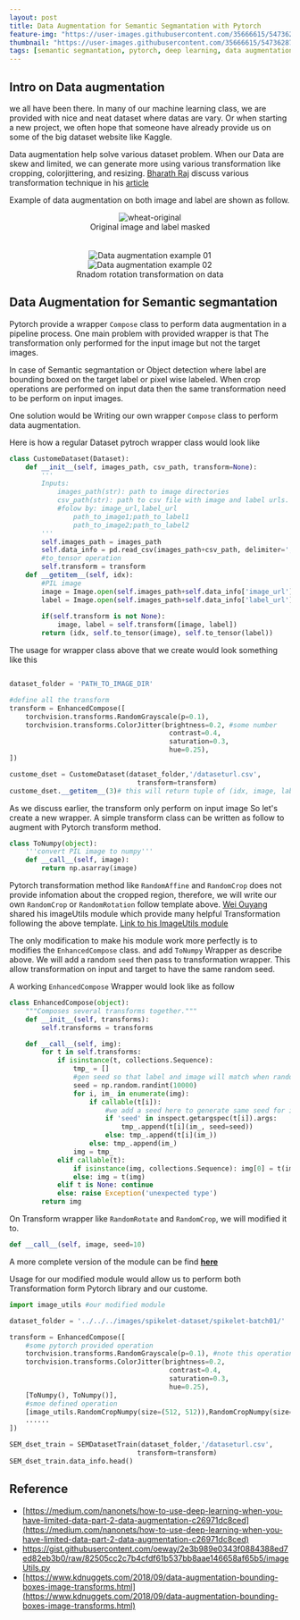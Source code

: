 ```yaml
---
layout: post
title: Data Augmentation for Semantic Segmantation with Pytorch
feature-img: "https://user-images.githubusercontent.com/35666615/54736287-6b4edd00-4b78-11e9-9155-d8019e7ce790.png"
thumbnail: "https://user-images.githubusercontent.com/35666615/54736287-6b4edd00-4b78-11e9-9155-d8019e7ce790.png"
tags: [semantic segmantation, pytorch, deep learning, data augmentation]
---
```



## Intro on Data augmentation
we all have been there. In many of our machine learning class, we are provided with nice and neat dataset where datas are vary. Or when starting a new project, we often hope that someone have already provide us on some of the big dataset website like Kaggle. 

Data augmentation help solve various dataset problem. When our Data are skew and limited, we can generate more using various transformation like cropping, colorjittering, and resizing. [Bharath Raj](https://medium.com/@thatbrguy) discuss various transformation technique in his [article](https://medium.com/nanonets/how-to-use-deep-learning-when-you-have-limited-data-part-2-data-augmentation-c26971dc8ced)

Example of data augmentation on both image and label are shown as follow. 


<center><img src="https://user-images.githubusercontent.com/35666615/54735532-ba930e80-4b74-11e9-87f8-991dff41868b.png" alt="wheat-original"></center>
<center> Original image and label masked</center><br><br>

<center><img src="https://user-images.githubusercontent.com/35666615/54735479-6c7e0b00-4b74-11e9-80d5-f6f67a62b958.png" alt="Data augmentation example 01"></center>

<center><img src="https://user-images.githubusercontent.com/35666615/54735489-7acc2700-4b74-11e9-9a3e-3fc823076cb1.png" alt="Data augmentation example 02"></center>
<center>Rnadom rotation transformation on data</center>


## Data Augmentation for Semantic segmantation
Pytorch provide a wrapper `Compose` class to perform data augmentation in a pipeline process. One main problem with provided wrapper is that The transformation only performed for the input image but not the target images. 

In case of Semantic segmantation or Object detection where label are bounding boxed on the target label or pixel wise labeled. When   crop operations are performed on input data then the same transformation need to be perform on input images. 

One solution would be Writing our own wrapper `Compose` class to perform data augmentation. 

Here is how a regular Dataset pytroch wrapper class would look like

```python
class CustomeDataset(Dataset):
    def __init__(self, images_path, csv_path, transform=None):
        '''
        Inputs:
            images_path(str): path to image directories
            csv_path(str): path to csv file with image and label urls. 
            #folow by: image_url,label_url
                path_to_image1;path_to_label1
                path_to_image2;path_to_label2
        '''
        self.images_path = images_path
        self.data_info = pd.read_csv(images_path+csv_path, delimiter=';')
        #to_tensor operation
        self.transform = transform
    def __getitem__(self, idx):
        #PIL image
        image = Image.open(self.images_path+self.data_info['image_url'][idx])
        label = Image.open(self.images_path+self.data_info['label_url'][idx])
        
        if(self.transform is not None):
            image, label = self.transform([image, label])
        return (idx, self.to_tensor(image), self.to_tensor(label))
```

The usage for wrapper class above that we create would look something like this

```python

dataset_folder = 'PATH_TO_IMAGE_DIR'

#define all the transform
transform = EnhancedCompose([
    torchvision.transforms.RandomGrayscale(p=0.1),
    torchvision.transforms.ColorJitter(brightness=0.2, #some number
                                        contrast=0.4, 
                                        saturation=0.3, 
                                        hue=0.25),
])

custome_dset = CustomeDataset(dataset_folder,'/dataseturl.csv', 
                                transform=transform)       
custome_dset.__getitem__(3)# this will return tuple of (idx, image, label)
```

As we discuss earlier, the transform only perform on input image So let's create a new wrapper. A simple transform class can be written as follow to augment with Pytorch transform method. 

```python
class ToNumpy(object):
    '''convert PIL image to numpy'''
    def __call__(self, image):
        return np.asarray(image)
```

Pytorch transformation method like `RandomAffine` and `RandomCrop` does not provide infomation about the cropped region, therefore, we will write our own `RandomCrop` or `RandomRotation` follow template above. [Wei Ouyang]() shared his imageUtils module which provide many helpful Transformation following the above template. [Link to his ImageUtils module](https://gist.github.com/oeway/2e3b989e0343f0884388ed7ed82eb3b0)
 
The only modification to make his module work more perfectly is to modifies the `EnhancedCompose` class. and add `ToNumpy` Wrapper as describe above. We will add a random `seed` then pass to transformation wrapper. This allow transformation on input and target to have the same random seed.

A working `EnhancedCompose` Wrapper would look like as follow 

```python
class EnhancedCompose(object):
    """Composes several transforms together."""
    def __init__(self, transforms):
        self.transforms = transforms

    def __call__(self, img):
        for t in self.transforms:
            if isinstance(t, collections.Sequence):
                tmp_ = []
                #gen seed so that label and image will match when randomize
                seed = np.random.randint(10000)
                for i, im_ in enumerate(img):
                    if callable(t[i]):
                        #we add a seed here to generate same seed for input and target
                        if 'seed' in inspect.getargspec(t[i]).args:
                            tmp_.append(t[i](im_, seed=seed))
                        else: tmp_.append(t[i](im_))
                    else: tmp_.append(im_)
                img = tmp_
            elif callable(t):
                if isinstance(img, collections.Sequence): img[0] = t(img[0])
                else: img = t(img)
            elif t is None: continue
            else: raise Exception('unexpected type')
        return img
```

On Transform wrapper like `RandomRotate` and `RandomCrop`, we will modified it to. 
```python
def __call__(self, image, seed=10)
```
A more complete version of the module can be find [**here**](https://gist.github.com/datduyng/8d0db0afcfe4ba1f1fb4fa307938f5f9)

Usage for our modified module would allow us to perform both Transformation form Pytorch library and our custome.

```python
import image_utils #our modified module

dataset_folder = '../../../images/spikelet-dataset/spikelet-batch01/'

transform = EnhancedCompose([
	#some pytorch provided operation
    torchvision.transforms.RandomGrayscale(p=0.1), #note this operation only perform on input image
    torchvision.transforms.ColorJitter(brightness=0.2, 
                                        contrast=0.4, 
                                        saturation=0.3, 
                                        hue=0.25),
    [ToNumpy(), ToNumpy()],
    #smoe defined operation
    [image_utils.RandomCropNumpy(size=(512, 512)),RandomCropNumpy(size=(512, 512))],
    ......
])

SEM_dset_train = SEMDatasetTrain(dataset_folder,'/dataseturl.csv', 
                                transform=transform)
SEM_dset_train.data_info.head()
```


## Reference
- [https://medium.com/nanonets/how-to-use-deep-learning-when-you-have-limited-data-part-2-data-augmentation-c26971dc8ced](https://medium.com/nanonets/how-to-use-deep-learning-when-you-have-limited-data-part-2-data-augmentation-c26971dc8ced)
- https://gist.githubusercontent.com/oeway/2e3b989e0343f0884388ed7ed82eb3b0/raw/82505cc2c7b4cfdf61b537bb8aae146658af65b5/imageUtils.py
- [https://www.kdnuggets.com/2018/09/data-augmentation-bounding-boxes-image-transforms.html](https://www.kdnuggets.com/2018/09/data-augmentation-bounding-boxes-image-transforms.html)
